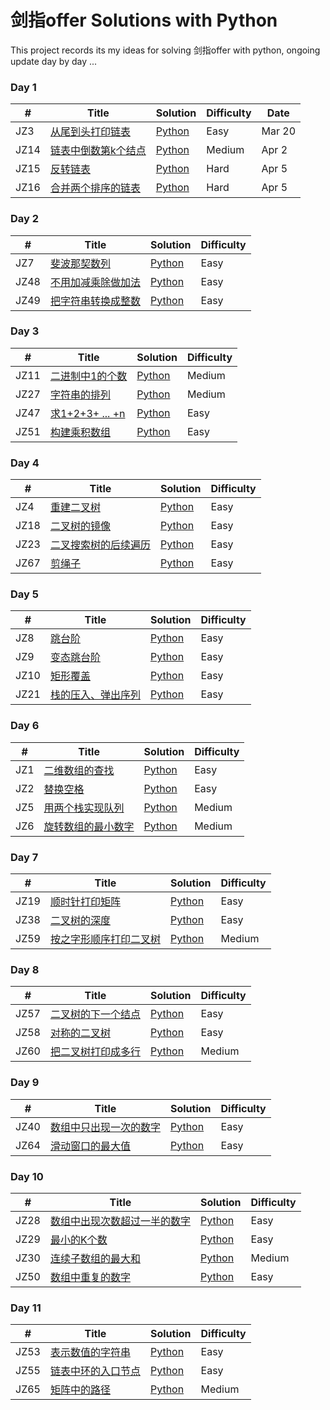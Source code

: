 # 剑指offer Solutions with Python
This project records its my ideas for solving 剑指offer with python, ongoing update day by day ...

### Day 1
|  #  | Title | Solution | Difficulty | Date |
| --- | ----- | -------- |  ----- | ---- |
| JZ3 | [从尾到头打印链表](https://leetcode-cn.com/problems/majority-element/) | [Python](./Daily/169.%20majority_element.py) | Easy | Mar 20 |
| JZ14 | [链表中倒数第k个结点](https://leetcode-cn.com/problems/game-of-life/) | [Python](./Daily/289.%20game_of_live.py) | Medium | Apr 2 |
| JZ15 | [反转链表](https://leetcode-cn.com/problems/lfu-cache/) | [Python](./Daily/460.%20LFU_cache.py) | Hard | Apr 5 |
| JZ16 | [合并两个排序的链表](https://leetcode-cn.com/problems/lfu-cache/) | [Python](./Daily/460.%20LFU_cache.py) | Hard | Apr 5 |

### Day 2
|  #  | Title | Solution | Difficulty |
| --- | ----- | -------- |  ----- |
| JZ7 | [斐波那契数列](https://leetcode-cn.com/problems/two-sum/) | [Python](./Array/1.%20two_sum.py) | Easy |
| JZ48 | [不用加减乘除做加法](https://leetcode-cn.com/problems/maximum-subarray/) | [Python](./Array/53.%20maximum_subarray.py) | Easy |
| JZ49 | [把字符串转换成整数](https://leetcode-cn.com/problems/maximum-subarray/) | [Python](./Array/53.%20maximum_subarray.py) | Easy |

### Day 3
|  #  | Title | Solution | Difficulty |
| --- | ----- | -------- |  ----- |
| JZ11 | [二进制中1的个数](https://leetcode-cn.com/problems/longest-substring-without-repeating-characters/) | [Python](./String/3.%20longest-substring-without-repeating-characters.py) | Medium |
| JZ27 | [字符串的排列](https://leetcode-cn.com/problems/longest-palindromic-substring/) | [Python](./String/5.%20longest-palindromic-substring.py) | Medium |
| JZ47 | [求1+2+3+ ... +n](https://leetcode-cn.com/problems/maximum-subarray/) | [Python](./Array/53.%20maximum_subarray.py) | Easy |
| JZ51 | [构建乘积数组](https://leetcode-cn.com/problems/maximum-subarray/) | [Python](./Array/53.%20maximum_subarray.py) | Easy |

### Day 4
|  #  | Title | Solution | Difficulty |
| --- | ----- | -------- |  ----- |
| JZ4 | [重建二叉树](https://leetcode-cn.com/problems/merge-two-sorted-lists/) | [Python](./LinkedList/21.%20merge_two_sorted_lists.py) | Easy |
| JZ18 | [二叉树的镜像](https://leetcode-cn.com/problems/reverse-linked-list/) | [Python](./LinkedList/26.%20reverse_linked_list.py) | Easy |
| JZ23 | [二叉搜索树的后续遍历](https://leetcode-cn.com/problems/palindrome-linked-list/) | [Python](./LinkedList/234.%20palindrome_linked_list.py) | Easy |
| JZ67 | [剪绳子](https://leetcode-cn.com/problems/maximum-subarray/) | [Python](./Array/53.%20maximum_subarray.py) | Easy |

### Day 5
|  #  | Title | Solution | Difficulty |
| --- | ----- | -------- |  ----- |
| JZ8 | [跳台阶](https://leetcode-cn.com/problems/maximum-subarray/) | [Python](./Array/53.%20maximum_subarray.py) | Easy |
| JZ9 | [变态跳台阶](https://leetcode-cn.com/problems/maximum-subarray/) | [Python](./Array/53.%20maximum_subarray.py) | Easy |
| JZ10 | [矩形覆盖](https://leetcode-cn.com/problems/maximum-subarray/) | [Python](./Array/53.%20maximum_subarray.py) | Easy |
| JZ21 | [栈的压入、弹出序列](https://leetcode-cn.com/problems/maximum-subarray/) | [Python](./Array/53.%20maximum_subarray.py) | Easy |

### Day 6
|  #  | Title | Solution | Difficulty |
| --- | ----- | -------- |  ----- |
| JZ1 | [二维数组的查找](https://leetcode-cn.com/problems/min-stack/) | [Python](./Stack/155.%20min_stack.py) | Easy |
| JZ2 | [替换空格](https://leetcode-cn.com/problems/valid-parentheses/) | [Python](./Stack/20.%20vaild_bracket.py) | Easy |
| JZ5 | [用两个栈实现队列](https://leetcode-cn.com/problems/daily-temperatures/) | [Python](./Stack/739.%20daily_temperatures.py) | Medium |
| JZ6 | [旋转数组的最小数字](https://leetcode-cn.com/problems/decode-string/) | [Python](./Stack/394.%20decode_string.py) | Medium |

### Day 7
|  #  | Title | Solution | Difficulty |
| --- | ----- | -------- |  ----- |
| JZ19 | [顺时针打印矩阵](https://leetcode-cn.com/problems/merge-two-binary-trees/) | [Python](./Tree/617.%20merge_two_binary_trees.py) | Easy |
| JZ38 | [二叉树的深度](https://leetcode-cn.com/problems/invert-binary-tree/) | [Python](./Tree/226.%20invert_binary_tree.py) | Easy |
| JZ59 | [按之字形顺序打印二叉树](https://leetcode-cn.com/problems/binary-tree-inorder-traversal/) | [Python](./Tree/94.%20binary_tree_inorder_traversal.py) | Medium |

### Day 8
|  #  | Title | Solution | Difficulty |
| --- | ----- | -------- |  ----- |
| JZ57 | [二叉树的下一个结点](https://leetcode-cn.com/problems/merge-two-binary-trees/) | [Python](./Tree/617.%20merge_two_binary_trees.py) | Easy |
| JZ58 | [对称的二叉树](https://leetcode-cn.com/problems/invert-binary-tree/) | [Python](./Tree/226.%20invert_binary_tree.py) | Easy |
| JZ60 | [把二叉树打印成多行](https://leetcode-cn.com/problems/binary-tree-inorder-traversal/) | [Python](./Tree/94.%20binary_tree_inorder_traversal.py) | Medium |

### Day 9
|  #  | Title | Solution | Difficulty |
| --- | ----- | -------- |  ----- |
| JZ40 | [数组中只出现一次的数字](https://leetcode-cn.com/problems/merge-two-binary-trees/) | [Python](./Tree/617.%20merge_two_binary_trees.py) | Easy |
| JZ64 | [滑动窗口的最大值](https://leetcode-cn.com/problems/invert-binary-tree/) | [Python](./Tree/226.%20invert_binary_tree.py) | Easy |

### Day 10
|  #  | Title | Solution | Difficulty |
| --- | ----- | -------- |  ----- |
| JZ28 | [数组中出现次数超过一半的数字](https://leetcode-cn.com/problems/merge-two-binary-trees/) | [Python](./Tree/617.%20merge_two_binary_trees.py) | Easy |
| JZ29 | [最小的K个数](https://leetcode-cn.com/problems/invert-binary-tree/) | [Python](./Tree/226.%20invert_binary_tree.py) | Easy |
| JZ30 | [连续子数组的最大和](https://leetcode-cn.com/problems/binary-tree-inorder-traversal/) | [Python](./Tree/94.%20binary_tree_inorder_traversal.py) | Medium |
| JZ50 | [数组中重复的数字](https://leetcode-cn.com/problems/maximum-subarray/) | [Python](./Array/53.%20maximum_subarray.py) | Easy |

### Day 11
|  #  | Title | Solution | Difficulty |
| --- | ----- | -------- |  ----- |
| JZ53 | [表示数值的字符串](https://leetcode-cn.com/problems/merge-two-binary-trees/) | [Python](./Tree/617.%20merge_two_binary_trees.py) | Easy |
| JZ55 | [链表中环的入口节点](https://leetcode-cn.com/problems/invert-binary-tree/) | [Python](./Tree/226.%20invert_binary_tree.py) | Easy |
| JZ65 | [矩阵中的路径](https://leetcode-cn.com/problems/binary-tree-inorder-traversal/) | [Python](./Tree/94.%20binary_tree_inorder_traversal.py) | Medium |

